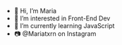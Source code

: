 - 👋 Hi, I’m Maria          
- 👀 I’m interested in Front-End Dev 
- 🌱 I’m currently learning JavaScript
- 📷 @Mariatxrn on Instagram 

<!---
MariaLTN/MariaLTN is a ✨ special ✨ repository because its `README.md` (this file) appears on your GitHub profile.
You can click the Preview link to take a look at your changes.
--->
